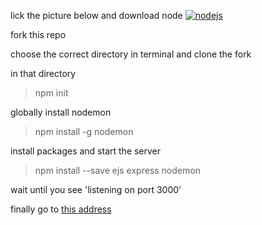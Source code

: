 lick the picture below and download node
[![nodejs](https://raw.githubusercontent.com/Alvarian/static_env/master/public/media/main/node.svg)](https://nodejs.org/en/)

fork this repo

choose the correct directory in terminal and clone the fork

in that directory
> npm init

globally install nodemon
> npm install -g nodemon

install packages and start the server
> npm install --save ejs express
> nodemon

wait until you see 'listening on port 3000'

finally go to [this address](http://localhost:3000/)

![]()